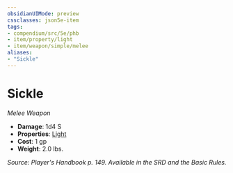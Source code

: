 ```yaml
---
obsidianUIMode: preview
cssclasses: json5e-item
tags:
- compendium/src/5e/phb
- item/property/light
- item/weapon/simple/melee
aliases: 
- "Sickle"
---
```

# Sickle
*Melee Weapon*  

- **Damage**: 1d4 S
- **Properties**: [Light](5E2014官方资源/规则/item-properties.md#Light)
- **Cost**: 1 gp
- **Weight**: 2.0 lbs.

*Source: Player's Handbook p. 149. Available in the SRD and the Basic Rules.*